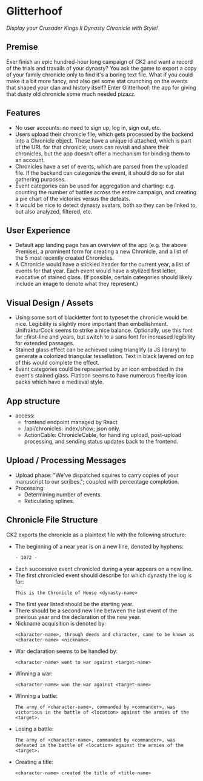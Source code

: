 # Glitterhoof
*Display your Crusader Kings II Dynasty Chronicle with Style!*

## Premise
Ever finish an epic hundred-hour long campaign of CK2 and want a record of the trials and travails of your dynasty? You ask the game to export a copy of your family chronicle only to find it's a boring text file. What if you could make it a bit more fancy, and also get some stat crunching on the events that shaped your clan and history itself? Enter Glitterhoof: the app for giving that dusty old chronicle some much needed pizazz.

## Features
* No user accounts: no need to sign up, log in, sign out, etc.
* Users upload their chronicle file, which gets processed by the backend into a Chronicle object. These have a unique id attached, which is part of the URL for that chronicle; users can revisit and share their chronicles, but the app doesn't offer a mechanism for binding them to an account.
* Chronicles have a set of events, which are parsed from the uploaded file. If the backend can categorize the event, it should do so for stat gathering purposes.
* Event categories can be used for aggregation and charting: e.g. counting the number of battles across the entire campaign, and creating a pie chart of the victories versus the defeats.
* It would be nice to detect dynasty avatars, both so they can be linked to, but also analyzed, filtered, etc.

## User Experience
* Default app landing page has an overview of the app (e.g. the above Premise), a prominent form for creating a new Chronicle, and a list of the 5 most recently created Chronicles.
* A Chronicle would have a stickied header for the current year, a list of events for that year. Each event would have a stylized first letter, evocative of stained glass. (If possible, certain categories should likely include an image to denote what they represent.)

## Visual Design / Assets
* Using some sort of blackletter font to typeset the chronicle would be nice. Legibility is slightly more important than embellishment. UnifrakturCook seems to strike a nice balance. Optionally, use this font for ::first-line and years, but switch to a sans font for increased legibility for extended passages.
* Stained glass effect can be achieved using trianglify (a JS library) to generate a colorized triangular tessellation. Text in black layered on top of this would complete the effect.
* Event categories could be represented by an icon embedded in the event's stained glass. Flaticon seems to have numerous free/by icon packs which have a medieval style.

## App structure
* access:
    * frontend endpoint managed by React
    * /api/chronicles: index/show; json only.
    * ActionCable: ChronicleCable, for handling upload, post-upload processing, and sending status updates back to the frontend.

## Upload / Processing Messages
* Upload phase: "We've dispatched squires to carry copies of your manuscript to our scribes."; coupled with percentage completion.
* Processing:
    * Determining number of events.
    * Reticulating splines.

## Chronicle File Structure
CK2 exports the chronicle as a plaintext file with the following structure:
* The beginning of a near year is on a new line, denoted by hyphens:
    ```
    - 1072 -
    ```
* Each successive event chronicled during a year appears on a new line.
* The first chronicled event should describe for which dynasty the log is for:
    ```
    This is the Chronicle of House <dynasty-name>
    ```
* The first year listed should be the starting year.
* There should be a second new line between the last event of the previous year and the declaration of the new year.
* Nickname acquisition is denoted by:
    ```
    <character-name>, through deeds and character, came to be known as <character-name> <nickname>.
    ```
* War declaration seems to be handled by:
    ```
    <character-name> went to war against <target-name>
    ```
* Winning a war:
    ```
    <character-name> won the war against <target-name>
    ```
* Winning a battle:
    ```
    The army of <character-name>, commanded by <commander>, was victorious in the battle of <location> against the armies of the <target>.

    ```
* Losing a battle:
    ```
    The army of <character-name>, commanded by <commander>, was defeated in the battle of <location> against the armies of the <target>.
    ```
* Creating a title:
    ```
    <character-name> created the title of <title-name>
    ```
